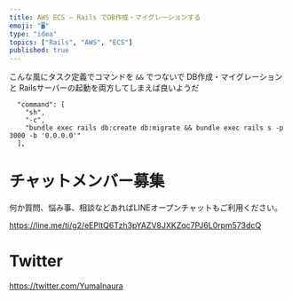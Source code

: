 ```yaml
---
title: AWS ECS – Rails でDB作成・マイグレーションする
emoji: "🖥"
type: "idea"
topics: ["Rails", "AWS", "ECS"]
published: true
---
```


こんな風にタスク定義でコマンドを `&&` でつないで
 DB作成・マイグレーションと Railsサーバーの起動を両方してしまえば良いようだ

```
  "command": [
    "sh",
    "-c",
    "bundle exec rails db:create db:migrate && bundle exec rails s -p 3000 -b '0.0.0.0'"
  ],
```


# チャットメンバー募集


何か質問、悩み事、相談などあればLINEオープンチャットもご利用ください。

https://line.me/ti/g2/eEPltQ6Tzh3pYAZV8JXKZqc7PJ6L0rpm573dcQ


# Twitter

https://twitter.com/YumaInaura


